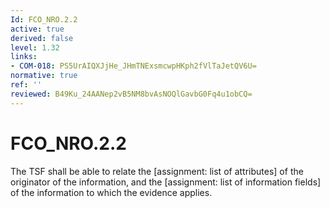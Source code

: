 ```yaml
---
Id: FCO_NRO.2.2
active: true
derived: false
level: 1.32
links:
- COM-018: PS5UrAIQXJjHe_JHmTNExsmcwpHKph2fVlTaJetQV6U=
normative: true
ref: ''
reviewed: B49Ku_24AANep2vB5NM8bvAsNOQlGavbG0Fq4u1obCQ=
---
```


# FCO_NRO.2.2

The TSF shall be able to relate the [assignment: list of attributes] of the originator of the information, and the [assignment: list of information fields] of the information to which the evidence applies.